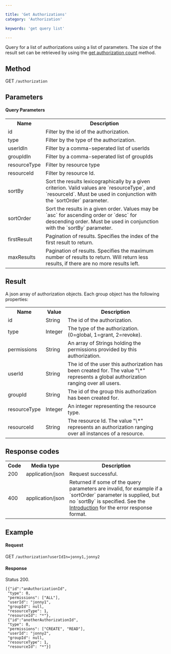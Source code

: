 ```yaml
---

title: 'Get Authorizations'
category: 'Authorization'

keywords: 'get query list'

---
```


Query for a list of authorizations using a list of parameters.
The size of the result set can be retrieved by using the [get authorization count](#authorization-get-authorizations-count) method.


Method
------

GET `/authorization`


Parameters
----------  
  
#### Query Parameters

<table class="table table-striped">
  <tr>
    <th>Name</th>
    <th>Description</th>
  </tr>
  <tr>
    <td>id</td>
    <td>Filter by the id of the authorization.</td>
  </tr>
  <tr>
    <td>type</td>
    <td>Filter by the type of the authorization.</td>
  </tr>
  <tr>
    <td>userIdIn</td>
    <td>Filter by a comma-seperated list of userIds</td>
  </tr>
  <tr>
    <td>groupIdIn</td>
    <td>Filter by a comma-seperated list of groupIds</td>
  </tr>
  <tr>
    <td>resourceType</td>
    <td>Filter by resource type</td>
  </tr> 
  <tr>
    <td>resourceId</td>
    <td>Filter by resource Id.</td>
  </tr> 
  <tr>
    <td>sortBy</td>
    <td>Sort the results lexicographically by a given criterion. Valid values are
    `resourceType`, and `resourceId`.
    Must be used in conjunction with the `sortOrder` parameter.</td>
  </tr>
  <tr>
    <td>sortOrder</td>
    <td>Sort the results in a given order. Values may be `asc` for ascending order or `desc` for descending order.
    Must be used in conjunction with the `sortBy` parameter.</td>
  </tr>
  <tr>
    <td>firstResult</td>
    <td>Pagination of results. Specifies the index of the first result to return.</td>
  </tr>
  <tr>
    <td>maxResults</td>
    <td>Pagination of results. Specifies the maximum number of results to return. Will return less results, if there are no more results left.</td>
  </tr>
</table>


Result
------

A json array of authorization objects.
Each group object has the following properties:

<table class="table table-striped">
  <tr>
    <th>Name</th>
    <th>Value</th>
    <th>Description</th>
  </tr>
  <tr>
    <td>id</td>
    <td>String</td>
    <td>The id of the authorization.</td>
  </tr>
  <tr>
    <td>type</td>
    <td>Integer</td>
    <td>The type of the authorization. (0=global, 1=grant, 2=revoke).</td>
  </tr>
  <tr>
    <td>permissions</td>
    <td>String</td>
    <td>An array of Strings holding the permissions provided by this authorization.</td>
  </tr> 
  <tr>
    <td>userId</td>
    <td>String</td>
    <td>The id of the user this authorization has been created for. The value "\*" represents a global authorization ranging over all users.</td>
  </tr>
  <tr>
    <td>groupId</td>
    <td>String</td>
    <td>The id of the group this authorization has been created for.</td>
  </tr>
  <tr>
    <td>resourceType</td>
    <td>Integer</td>
    <td>An integer representing the resource type.</td>
  </tr>
  <tr>
    <td>resourceId</td>
    <td>String</td>
    <td>The resource Id. The value "\*" represents an authorization ranging over all instances of a resource.</td>
  </tr>
</table>


Response codes
--------------  

<table class="table table-striped">
  <tr>
    <th>Code</th>
    <th>Media type</th>
    <th>Description</th>
  </tr>
  <tr>
    <td>200</td>
    <td>application/json</td>
    <td>Request successful.</td>
  </tr>
  <tr>
    <td>400</td>
    <td>application/json</td>
    <td>Returned if some of the query parameters are invalid, for example if a `sortOrder` parameter is supplied, but no `sortBy` is specified. See the <a href="#overview-introduction">Introduction</a> for the error response format.</td>
  </tr>
</table>


Example
-------

#### Request

GET `/authorization?userIdIn=jonny1,jonny2`
  
#### Response

Status 200.

    [{"id":"anAuthorizationId",
     "type": 0,
     "permissions": ["ALL"],
     "userId": "jonny1",
     "groupId": null,
     "resourceType": 1,
     "resourceId": "*"},
     {"id":"anotherAuthorizationId",
     "type": 0,
     "permissions": ["CREATE", "READ"],
     "userId": "jonny2",
     "groupId": null,
     "resourceType": 1,
     "resourceId": "*"}]